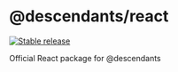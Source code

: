 # @descendants/react

[![Stable release](https://img.shields.io/npm/v/@descendants/react.svg)](https://npm.im/@descendants/react)

Official React package for @descendants
